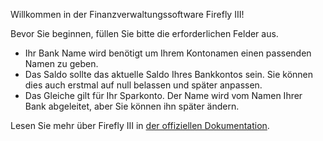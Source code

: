 Willkommen in der Finanzverwaltungssoftware Firefly III!

Bevor Sie beginnen, füllen Sie bitte die erforderlichen Felder aus.

* Ihr Bank Name wird benötigt um Ihrem Kontonamen einen passenden Namen zu geben.
* Das Saldo sollte das aktuelle Saldo Ihres Bankkontos sein. Sie können dies auch erstmal auf null belassen und später anpassen.
* Das Gleiche gilt für Ihr Sparkonto. Der Name wird vom Namen Ihrer Bank abgeleitet, aber Sie können ihn später ändern.

Lesen Sie mehr über Firefly III in [der offiziellen Dokumentation](https://firefly-iii.readthedocs.io/en/latest/).